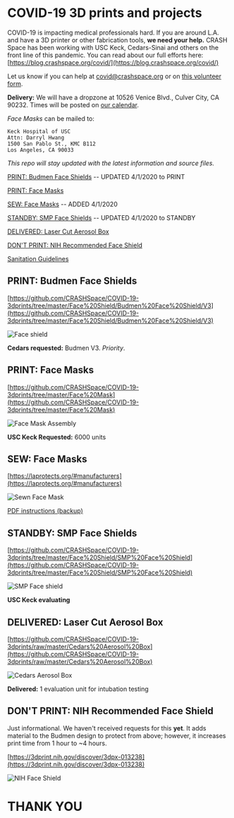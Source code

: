# COVID-19 3D prints and projects

COVID-19 is impacting medical professionals hard. If you are around L.A. and have a 3D printer or other fabrication tools, **we need your help.** CRASH Space has been working with USC Keck, Cedars-Sinai and others on the front line of this pandemic. You can read about our full efforts here: [https://blog.crashspace.org/covid/](https://blog.crashspace.org/covid/)

Let us know if you can help at covid@crashspace.org or on [this volunteer form](https://docs.google.com/forms/d/e/1FAIpQLSczant_0pGT0tIEJhOTPQsQpFoTAtQAkubEGK8ArdoSDPgAVQ/viewform).

**Delivery:** We will have a dropzone at 10526 Venice Blvd., Culver City, CA 90232. Times will be posted on [our calendar](https://calendar.google.com/calendar/embed?src=crashspacela@gmail.com&ctz=America/Los_Angeles). 

*Face Masks* can be mailed to:
```
Keck Hospital of USC
Attn: Darryl Hwang
1500 San Pablo St., KMC B112
Los Angeles, CA 90033
```

*This repo will stay updated with the latest information and source files.*

[PRINT: Budmen Face Shields](#print-budmen-face-shields) -- UPDATED 4/1/2020 to PRINT

[PRINT: Face Masks](#print-face-masks)

[SEW: Face Masks](#sew-face-masks) -- ADDED 4/1/2020

[STANDBY: SMP Face Shields](#standby-smp-face-shields) -- UPDATED 4/1/2020 to STANDBY

[DELIVERED: Laser Cut Aerosol Box](#delivered-laser-cut-aerosol-box)

[DON'T PRINT: NIH Recommended Face Shield](#dont-print-nih-recommended-face-shield)

[Sanitation Guidelines](https://github.com/CRASHSpace/COVID-19-3dprints/tree/master/Sanitation%20Guidelines_20200329.pdf)

## PRINT: Budmen Face Shields
[https://github.com/CRASHSpace/COVID-19-3dprints/tree/master/Face%20Shield/Budmen%20Face%20Shield/V3](https://github.com/CRASHSpace/COVID-19-3dprints/tree/master/Face%20Shield/Budmen%20Face%20Shield/V3)

![Face shield](https://raw.githubusercontent.com/CRASHSpace/COVID-19-3dprints/master/images/budmenfaceshieldv3_small.jpg)

**Cedars requested:** Budmen V3. *Priority*.

## PRINT: Face Masks
[https://github.com/CRASHSpace/COVID-19-3dprints/tree/master/Face%20Mask](https://github.com/CRASHSpace/COVID-19-3dprints/tree/master/Face%20Mask)

![Face Mask Assembly](https://raw.githubusercontent.com/CRASHSpace/COVID-19-3dprints/master/images/facemask_USCV2-render_small.png)

**USC Keck Requested:** 6000 units

## SEW: Face Masks
[https://laprotects.org/#manufacturers](https://laprotects.org/#manufacturers)

![Sewn Face Mask](https://raw.githubusercontent.com/CRASHSpace/COVID-19-3dprints/master/images/sewnFacemask.jpg)

[PDF instructions (backup)](https://github.com/CRASHSpace/COVID-19-3dprints/tree/master/Sewn%20Face%20Mask/COVID_Mask-Manufacturer-Packet.pdf)

## STANDBY: SMP Face Shields
[https://github.com/CRASHSpace/COVID-19-3dprints/tree/master/Face%20Shield/SMP%20Face%20Shield](https://github.com/CRASHSpace/COVID-19-3dprints/tree/master/Face%20Shield/SMP%20Face%20Shield)

![SMP Face shield](https://raw.githubusercontent.com/CRASHSpace/COVID-19-3dprints/master/images/faceshield_USCV3-render_small.png)

**USC Keck evaluating**

## DELIVERED: Laser Cut Aerosol Box
[https://github.com/CRASHSpace/COVID-19-3dprints/raw/master/Cedars%20Aerosol%20Box](https://github.com/CRASHSpace/COVID-19-3dprints/raw/master/Cedars%20Aerosol%20Box)

![Cedars Aerosol Box](https://raw.githubusercontent.com/CRASHSpace/COVID-19-3dprints/master/images/aerosolbox-inField_small.jpg)

**Delivered:** 1 evaluation unit for intubation testing

## DON'T PRINT: NIH Recommended Face Shield
Just informational. We haven't received requests for this **yet**. It adds material to the Budmen design to protect from above; however, it increases print time from 1 hour to ~4 hours.

[https://3dprint.nih.gov/discover/3dpx-013238](https://3dprint.nih.gov/discover/3dpx-013238)

![NIH Face Shield](https://raw.githubusercontent.com/CRASHSpace/COVID-19-3dprints/master/images/facemask_NIH_DtM-v3.0-print.jpg)


# THANK YOU